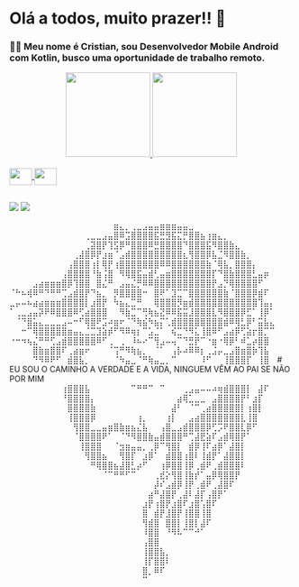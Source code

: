# Olá a todos, muito prazer!! 🍃
### 👨‍💻 Meu nome é Cristian, sou Desenvolvedor Mobile Android com Kotlin, busco uma oportunidade de trabalho remoto.

<div align="center">
  <a href="https://github.com/cristianbragaa">
    <img height="150em" src="https://github-readme-stats.vercel.app/api?username=cristianbragaa&show_icons=true&theme=github_dark&include_all_commits=true&count_private=true"/>
  <img height="150em" src="https://github-readme-stats.vercel.app/api/top-langs/?username=cristianbragaa&layout=compact&langs_count=7&theme=github_dark"/>
</div>
<div style="display: inline_block"><br>
  <img align="center" height="30" width="40" src="https://cdn.jsdelivr.net/gh/devicons/devicon/icons/kotlin/kotlin-original.svg" >
  <img align="center" height="30" width="40" src="https://cdn.jsdelivr.net/gh/devicons/devicon/icons/java/java-original.svg">
</div>

##

<div> 
  <a href="https://instagram.com/__cristianbraga/" target="_blank"><img src="https://img.shields.io/badge/-Instagram-%23E4405F?style=for-the-badge&logo=instagram&logoColor=white" target="_blank"></a>
  <a href="https://www.linkedin.com/in/cristianbragadev/" target="_blank"><img src="https://img.shields.io/badge/-LinkedIn-%230077B5?style=for-the-badge&logo=linkedin&logoColor=white" target="_blank"></a> 
</div>

⠀⠀⠀⠀⠀⠀⠀⠀⠀⠀⠀⠀⠀⠀⠀⠀⠀⠀⣶⣄⡀⢀⣀⣠⣤⣤⣶⣶⣶⣤⣤⣀⠀⠀⠀⠀⠀⠀⠀⠀⠀⠀⠀⠀⠀⠀
⠀⠀⠀⠀⠀⠀⠀⠀⠀⠀⠀⠀⠀⢀⣀⣀⣠⣤⣿⠿⣩⣿⣿⣿⣿⣯⣛⣻⣯⣍⡛⣿⣿⣦⢰⣶⣄⡀⠀⠀⠀⠀⠀⠀⠀⠀
⠀⠀⠀⠀⠀⠀⠀⠀⠀⠀⠀⠀⠀⢀⣽⣿⡟⢹⣫⡿⠛⣿⣿⣿⠿⣛⣿⣿⣿⣿⠙⣿⣿⣿⣯⠻⣿⣿⣷⣄⠀⠀⠀⠀⠀⠀
⠀⠀⠀⠀⠀⠀⠀⠀⠀⠀⠀⢀⣼⣿⡿⡟⣰⣶⠈⣠⣾⣿⣿⣿⣿⣿⣿⣿⣿⣿⣆⢻⣿⣿⡿⣧⣈⠻⣿⣿⣷⡀⠀⠀⠀⠀
⠀⠀⠀⠀⠀⠀⠀⠀⠀⠀⢠⣿⣿⣿⢰⡇⢿⡟⢰⣿⣿⣿⣿⣿⣿⣿⠿⠿⣿⣿⣿⣿⣿⣿⣷⠈⢿⣧⡀⣿⣿⣿⡄⠀⠀⠀
⠀⠀⠀⠀⠀⠀⠀⠀⠀⢠⣿⣿⣿⣿⠘⣷⢨⣿⠀⠻⢿⣿⣯⣤⣾⢃⣤⣶⣿⣿⣿⣿⣿⣿⣿⡏⠙⣿⣷⣿⣿⣿⣃⣤⡶⠀
⠀⠀⠀⠀⣠⣴⣶⣶⣶⣿⡿⢹⣿⣿⠀⣿⣌⠛⠀⣠⣤⣌⡛⠿⠿⣿⣿⣿⣿⣿⣿⣿⣿⣿⣿⡟⣠⡙⢿⣿⣿⣿⣿⠋⠀⠀
⠈⠓⠦⢾⠿⠛⠙⠛⠛⢉⣠⣾⣿⡟⠙⣦⡀⠀⡻⣿⣿⣿⣿⠒⠀⣿⠟⠁⣹⣉⠉⣿⣿⣿⣿⣿⣿⣷⠈⣿⣿⣿⡿⣾⠏⠀
⣀⡤⠤⠦⣴⣴⣶⣶⣶⣿⣿⣿⣿⡇⣰⣿⡟⠀⠳⣦⣄⣉⠛⠀⠀⢿⣿⣿⣿⡻⣶⣾⣿⣿⣿⣿⣿⣿⣿⣿⣿⣿⣿⢹⣤⡄
⠁⢀⣀⣠⣤⡽⠟⠿⣿⣿⣿⠿⢋⣴⣿⣿⣿⠀⠀⠻⣷⣉⠉⢛⢷⣦⣝⠿⠿⣯⣭⣸⣿⣿⣿⣇⠻⣿⣿⣿⡿⣋⠁⢸⡿⠁
⠀⠈⠙⣿⣥⣄⣀⣀⣀⣠⠤⠒⠋⢿⣿⠟⣩⠴⣶⠖⠈⠙⢷⣮⠳⣦⡍⢁⣾⣿⣿⣿⣿⣿⣿⣿⣿⣾⠿⢿⣃⡿⠃⣭⣧⣄
⠀⠀⠒⠉⢿⣿⣿⣿⣿⣿⣶⣤⣄⣈⣉⣹⣵⡾⠋⠻⠿⢶⡆⠉⣡⣈⠁⠀⢮⣉⠙⠻⣅⢸⣿⠿⠋⣠⣴⡿⢋⣵⡖⣿⡉⠉
⠐⠒⠲⢦⣌⠛⠛⢋⣠⣾⣿⣿⣿⣿⣿⠿⠋⢀⠀⢀⠀⠸⠦⠔⠉⢻⣠⠤⢤⠉⠙⣛⡟⠉⠐⣶⠐⢿⡿⠃⠾⣁⡴⣿⣿⠀
⠀⠀⠀⠀⣿⣷⣶⣿⣿⠏⢀⣴⣶⠖⠀⠀⠀⠈⢩⠛⠻⢷⣦⡀⠀⠈⠁⠀⢠⡧⠴⠿⠿⡆⢀⣨⡤⣀⣠⣿⣶⣿⡷⢹⣧⠀
⠀⠀⠀⠀⠙⠻⠿⠟⠋⠀⣾⣿⣧⡀⠀⠀⠀⠀⠈⠳⣤⣀⠈⠛⢷⣤⣀⡀⠉⠀⠀⠀⠀⠸⠋⠀⠀⢸⣿⣿⣿⡏⠀⢸⣿⠀ # EU SOU O CAMINHO A VERDADE E A VIDA, NINGUEM VÊM AO PAI SE NÃO POR MIM
⠀⠀⠀⠀⠀⠀⠀⠀⠀⢰⣿⣿⣿⣧⠀⠀⠀⠀⠀⠀⠀⠉⠛⠛⠉⠀⠉⠀⠀⠀⢀⣠⣤⠤⠤⠴⢶⣾⣿⣿⣿⡇⠀⣼⠏⠀
⠀⠀⠀⠀⠀⠀⠀⠀⠀⠘⣿⣿⣿⣿⡄⠀⠀⠀⠀⠀⠀⠀⠀⠀⠀⠀⠀⠀⠀⣴⢿⣁⣀⣀⠀⣠⣿⣿⣿⣿⡟⠃⣰⡏⠀⠀
⠀⠀⠀⠀⠀⠀⠀⠀⠀⠀⣿⣿⣿⣿⣷⠀⠀⠀⠀⠀⠀⠀⠀⠀⠀⠀⠀⠀⣼⠃⠀⠈⠉⢀⣴⣿⣿⣿⣿⣿⡇⢰⣿⡇⠀⠀
⠀⠀⠀⠀⠀⠀⠀⠀⠀⠀⢸⣿⣿⣿⡿⠀⠀⠀⠀⠀⠀⠀⢰⡀⠀⠀⠀⢰⡇⠀⠀⣠⣴⣿⣿⣿⣿⣿⣿⣿⣇⢸⣿⠀⠀⠀
⠀⠀⠀⠀⠀⠀⠀⠀⠀⠀⠀⢻⣿⣿⣀⣀⣤⣶⣿⣷⣶⣦⣌⣧⠀⠀⢠⣿⣀⣠⣾⣿⣿⣿⡿⢋⡩⠟⣿⣿⣇⡿⠋⠀⠀⠀
⠀⠀⠀⠀⠀⠀⠀⠀⠀⠀⠀⠈⣿⣿⣿⣿⠟⠁⠀⠈⠙⠻⣿⣿⣷⣤⣾⣿⣿⣿⠛⢉⣼⣟⣵⠏⣠⣾⢿⣿⡟⠁⠀⠀⠀⠀
⠀⠀⠀⠀⠀⠀⠀⠀⠀⠀⠀⠀⢸⣿⣿⣿⠀⠀⠈⣲⣶⣤⣤⡀⢀⡿⠉⢻⣿⡇⠀⣾⡿⢸⠏⣴⡿⠁⣼⣿⡇⠀⠀⠀⠀⠀
⠀⠀⠀⠀⠀⠀⠀⠀⠀⠀⠀⠀⠀⢻⣿⣿⣦⠀⠀⢻⣿⡏⠀⣰⡿⠁⠀⣾⣿⣿⢰⣿⠇⢸⣾⡟⠁⣼⣿⣿⡇⠀⠀⠀⠀⠀
⠀⠀⠀⠀⠀⠀⠀⠀⠀⠀⠀⠀⠀⠀⠛⢿⣿⣿⣦⣼⣿⣃⡴⠋⠀⠀⢰⡿⣿⣿⢸⡿⢀⣾⠟⢀⣾⣿⣿⣿⠇⠀⠀⠀⠀⠀
⠀⠀⠀⠀⠀⠀⠀⠀⠀⠀⠀⠀⠀⠀⠀⠀⠈⠉⠛⠛⠋⠉⠀⠀⠀⢀⣞⡕⢻⣿⢸⣷⡞⠁⣤⡿⢿⣿⣿⡟⠀⠀⠀⠀⠀⠀
⠀⠀⠀⠀⠀⠀⠀⠀⠀⠀⠀⠀⠀⠀⠀⠀⠀⠀⠀⠀⠀⠀⠀⠀⠀⡼⠎⣠⣾⡿⢸⡟⢀⣾⠟⢀⣼⣿⠏⠀⠀⠀⠀⠀⠀⠀
⠀⠀⠀⠀⠀⠀⠀⠀⠀⠀⠀⠀⠀⠀⠀⠀⠀⠀⠀⠀⠀⠀⠀⠀⣴⠛⣼⣿⡟⢀⣼⠇⣼⡏⢠⣿⡟⠁⠀⠀⠀⠀⠀⠀⠀⠀
⠀⠀⠀⠀⠀⠀⠀⠀⠀⠀⠀⠀⠀⠀⠀⠀⠀⠀⠀⠀⠀⠀⠀⣰⡟⢰⣿⡟⣰⣿⠏⣰⣿⢡⣿⠏⠀⠀⠀⠀⠀⠀⠀⠀⠀⠀
⠀⠀⠀⠀⠀⠀⠀⠀⠀⠀⠀⠀⠀⠀⠀⠀⠀⠀⠀⠀⠀⠀⠀⣿⠀⣾⡟⣸⣿⡟⢸⣿⣿⢸⣿⠀⠀⠀⠀⠀⠀⠀⠀⠀⠀⠀
⠀⠀⠀⠀⠀⠀⠀⠀⠀⠀⠀⠀⠀⠀⠀⠀⠀⠀⠀⠀⠀⠀⠀⢻⣾⣿⠀⣿⣿⡇⢸⣿⡇⣼⠏⠀⠀⠀⠀⠀⠀⠀⠀⠀⠀⠀
⠀⠀⠀⠀⠀⠀⠀⠀⠀⠀⠀⠀⠀⠀⠀⠀⠀⠀⠀⠀⠀⠀⠀⠸⣿⣿⠀⠘⠻⠧⠉⠉⠚⠁⠀⠀⠀⠀⠀⠀⠀⠀⠀⠀⠀⠀
⠀⠀⠀⠀⠀⠀⠀⠀⠀⠀⠀⠀⠀⠀⠀⠀⠀⠀⠀⠀⠀⠀⠀⢠⣿⣿⠀⠀⠀⠀⠀⠀⠀⠀⠀⠀⠀⠀⠀⠀⠀⠀⠀⠀⠀⠀
⠀⠀⠀⠀⠀⠀⠀⠀⠀⠀⠀⠀⠀⠀⠀⠀⠀⠀⠀⠀⠀⠀⠀⢸⣿⣿⣧⡀⠀⠀⠀⠀⠀⠀⠀⠀⠀⠀⠀⠀⠀⠀⠀⠀⠀⠀
⠀⠀⠀⠀⠀⠀⠀⠀⠀⠀⠀⠀⠀⠀⠀⠀⠀⠀⠀⠀⠀⠀⠀⢸⡏⣿⣿⠇⠀⠀⠀⠀⠀⠀⠀⠀⠀⠀⠀⠀⠀⠀⠀⠀⠀⠀
⠀⠀⠀⠀⠀⠀⠀⠀⠀⠀⠀⠀⠀⠀⠀⠀⠀⠀⠀⠀⠀⠀⠀⣿⡀⠿⠏⠀⠀⠀⠀⠀⠀⠀⠀⠀⠀⠀⠀⠀⠀⠀⠀⠀⠀⠀
⠀⠀⠀⠀⠀⠀⠀⠀⠀⠀⠀⠀⠀⠀⠀⠀⠀⠀⠀⠀⠀⠀⠀⠉⠀⠀⠀⠀⠀⠀⠀⠀⠀⠀⠀⠀⠀⠀⠀⠀⠀⠀⠀⠀⠀⠀
